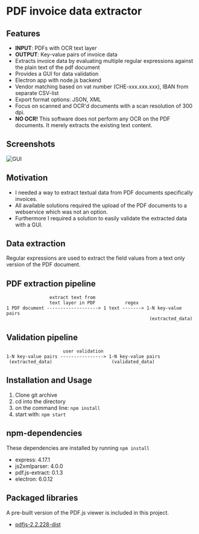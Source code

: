 # PDF invoice data extractor

## Features

- **INPUT**: PDFs with OCR text layer
- **OUTPUT**: Key-value pairs of invoice data
- Extracts invoice data by evaluating multiple regular expressions against the plain text of the pdf document
- Provides a GUI for data validation
- Electron app with node.js backend
- Vendor matching based on vat number (CHE-xxx.xxx.xxx), IBAN from separate CSV-list
- Export format options: JSON, XML
- Focus on scanned and OCR'd documents with a scan resolution of 300 dpi.
- **NO OCR!** This software does not perform any OCR on the PDF documents. It merely extracts the existing text content.

## Screenshots

![GUI](docs/screenshot_01.png?raw=true "GUI screenshot")

## Motivation

- I needed a way to extract textual data from PDF documents specifically invoices.
- All available solutions required the upload of the PDF documents to a webservice which was not an option.
- Furthermore I required a solution to easily validate the extracted data with a GUI.

## Data extraction

Regular expressions are used to extract the field values from a text only version of the PDF document.

## PDF extraction pipeline

```
                extract text from
                text layer in PDF           regex
1 PDF document -------------------> 1 text -------> 1-N key-value pairs
                                                     (extracted_data)

```

## Validation pipeline

```
                     user validation
1-N key-value pairs ----------------> 1-N key-value pairs
 (extracted_data)                      (validated_data)

```


## Installation and Usage

1. Clone git archive
2. cd into the directory
3. on the command line: `npm install`
4. start with: `npm start`

## npm-dependencies

These dependencies are installed by running `npm install`

- express: 4.17.1
- js2xmlparser: 4.0.0
- pdf.js-extract: 0.1.3
- electron: 6.0.12

## Packaged libraries

A pre-built version of the PDF.js viewer is included in this project.

- [pdfjs-2.2.228-dist](https://mozilla.github.io/pdf.js/getting_started/#download)
